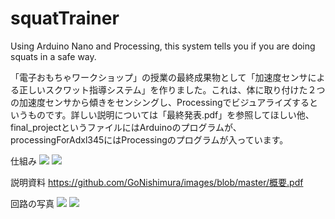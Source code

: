 # squatTrainer
Using Arduino Nano and Processing, this system tells you if you are doing squats in a safe way.

「電子おもちゃワークショップ」の授業の最終成果物として「加速度センサによる正しいスクワット指導システム」を作りました。これは、体に取り付けた２つの加速度センサから傾きをセンシングし、Processingでビジュアライズするというものです。詳しい説明については「最終発表.pdf」を参照してほしい他、final_projectというファイルにはArduinoのプログラムが、processingForAdxl345にはProcessingのプログラムが入っています。

仕組み
<img src="https://github.com/GoNishimura/images/blob/master/最終発表のコピー-1.png">
<img src="https://github.com/GoNishimura/images/blob/master/最終発表のコピー2-1.png">

説明資料
https://github.com/GoNishimura/images/blob/master/概要.pdf

回路の写真
<img src="https://github.com/GoNishimura/images/blob/master/IMG_2847.jpg">
<img src="https://github.com/GoNishimura/images/blob/master/IMG_2848.jpg">
